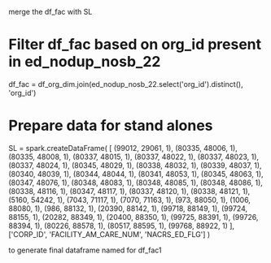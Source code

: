 merge the df_fac with SL 


# Filter df_fac based on org_id present in ed_nodup_nosb_22
df_fac = df_org_dim.join(ed_nodup_nosb_22.select('org_id').distinct(), 'org_id')

# Prepare data for stand alones
SL = spark.createDataFrame(
    [
        (99012, 29061, 1), (80335, 48006, 1), (80335, 48008, 1), (80337, 48015, 1), 
        (80337, 48022, 1), (80337, 48023, 1), (80337, 48024, 1), (80345, 48029, 1), 
        (80338, 48032, 1), (80339, 48037, 1), (80340, 48039, 1), (80344, 48044, 1), 
        (80341, 48053, 1), (80345, 48063, 1), (80347, 48076, 1), (80348, 48083, 1), 
        (80348, 48085, 1), (80348, 48086, 1), (80338, 48116, 1), (80347, 48117, 1), 
        (80337, 48120, 1), (80338, 48121, 1), (5160, 54242, 1), (7043, 71117, 1), 
        (7070, 71163, 1), (973, 88050, 1), (1006, 88080, 1), (986, 88132, 1), 
        (20390, 88142, 1), (99718, 88149, 1), (99724, 88155, 1), (20282, 88349, 1), 
        (20400, 88350, 1), (99725, 88391, 1), (99726, 88394, 1), (80226, 88578, 1), 
        (80517, 88595, 1), (99768, 88922, 1)
    ],
    ['CORP_ID', 'FACILITY_AM_CARE_NUM', 'NACRS_ED_FLG']
)


to generate final dataframe named for df_fac1
